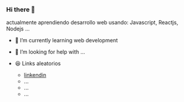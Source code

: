 ### Hi there 👋

<!--
**0ozen/0ozen** is a ✨ _special_ ✨ repository because its `README.md` (this file) appears on your GitHub profile.
-->
actualmente aprendiendo desarrollo web usando: Javascript, Reactjs, Nodejs ...



- 🌱 I’m currently learning web development

- 🤔 I’m looking for help with ...

- 😆 Links aleatorios 
    - [linkendin](https://www.linkedin.com/in/jhean-undifined/)
    - ...
    - ...
    - ...

